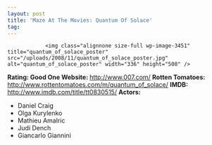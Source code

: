 ```yaml
---
layout: post
title: 'Maze At The Movies: Quantum Of Solace'
tag: 
---
```



                <img class="alignnone size-full wp-image-3451" title="quantum_of_solace_poster" src="/uploads/2008/11/quantum_of_solace_poster.jpg" alt="quantum_of_solace_poster" width="336" height="500" />
<p><strong>Rating: Good One
Website: </strong><a href="http://www.007.com/"><a href="http://www.007.com/">http://www.007.com/</a></a>
<strong>Rotten Tomatoes: </strong><a href="http://www.rottentomatoes.com/m/quantum_of_solace/"><a href="http://www.rottentomatoes.com/m/quantum_of_solace/">http://www.rottentomatoes.com/m/quantum_of_solace/</a></a>
<strong>IMDB:</strong> <a href="http://www.imdb.com/title/tt0830515/"><a href="http://www.imdb.com/title/tt0830515/">http://www.imdb.com/title/tt0830515/</a></a>
<strong>Actors:
</strong></p>
<ul>
    <li>Daniel Craig</li>
    <li>Olga Kurylenko</li>
    <li>Mathieu Amalric</li>
    <li>Judi Dench</li>
    <li>Giancarlo Giannini</li>
</ul>
            
